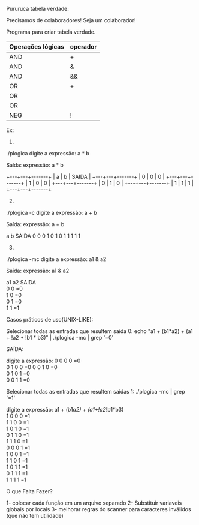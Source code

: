 Pururuca tabela verdade:

Precisamos de colaboradores! 
Seja um colaborador! 




Programa para criar tabela verdade.

|Operações lógicas | operador|
|------------------|---------| 
|	AND        |    +    |     
|	AND        |    &    |     
|	AND        |    &&   | 
|	OR         |    +    | 
|	OR         |    |    | 
|	OR         |    ||   | 
|	NEG        |    !    | 


Ex:

1)
./plogica
digite a expressão:
a * b


Saída:
expressão:
a * b


+---+---+-------+
| a | b | SAIDA |
+---+---+-------+
| 0 | 0 |   0   |
+---+---+-------+
| 1 | 0 |   0   |
+---+---+-------+
| 0 | 1 |   0   |
+---+---+-------+
| 1 | 1 |   1   |
+---+---+-------+


2)
./plogica -c
digite a expressão:
a + b

Saída:
expressão:
a + b


  a   b   SAIDA
  0   0     0 
  1   0     1
  0   1     1 
  1   1     1 

3)
 ./plogica -mc
digite a expressão:
a1 & a2 

Saída: 
expressão:
a1 & a2


  a1   a2   SAIDA  
   0    0    =0    
   1    0    =0    
   0    1    =0    
   1    1    =1    

Casos práticos de uso(UNIX-LIKE): 

Selecionar todas as entradas que resultem saída 0:
echo "a1 + (b1*a2) + (a1 + \!a2 * \!b1 * b3)" | ./plogica -mc | grep '=0'

SAÍDA:

digite a expressão:
   0    0    0    0    =0    
   0    1    0    0    =0 
   0    0    1    0    =0    
   0    1    0    1    =0    
   0    0    1    1    =0 

Selecionar  todas as entradas que resultem saídas  1:
./plogica -mc | grep '=1'

digite a expressão:
a1 + (b1*a2) + (a1+!a2*!b1*b3)          
   1    0    0    0    =1    
   1    1    0    0    =1    
   1    0    1    0    =1    
   0    1    1    0    =1    
   1    1    1    0    =1    
   0    0    0    1    =1    
   1    0    0    1    =1    
   1    1    0    1    =1    
   1    0    1    1    =1    
   0    1    1    1    =1    
   1    1    1    1    =1  



O que Falta Fazer?

1- colocar cada função em um arquivo separado
2- Substituir variaveis globais por locais
3- melhorar regras do scanner para caracteres inválidos (que não tem utilidade)
